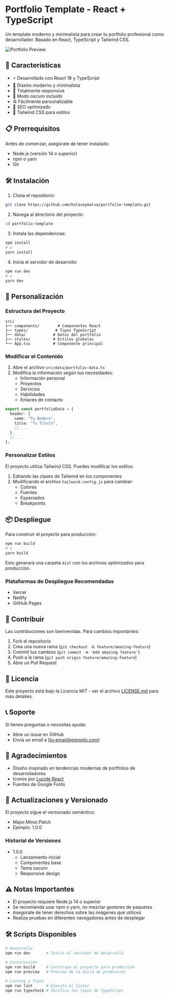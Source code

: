 # Portfolio Template - React + TypeScript

Un template moderno y minimalista para crear tu portfolio profesional como desarrollador. Basado en React, TypeScript y Tailwind CSS.

![Portfolio Preview](./preview.png)

## 🚀 Características

- ⚡ Desarrollado con React 18 y TypeScript
- 🎨 Diseño moderno y minimalista
- 📱 Totalmente responsive
- 🌙 Modo oscuro incluido
- ⚙️ Fácilmente personalizable
- 🎯 SEO optimizado
- 💨 Tailwind CSS para estilos

## 📋 Prerrequisitos

Antes de comenzar, asegúrate de tener instalado:

- Node.js (versión 14 o superior)
- npm o yarn
- Git

## 🛠️ Instalación

1. Clona el repositorio:
```bash
git clone https://github.com/holasoymalva/portfolio-template.git
```

2. Navega al directorio del proyecto:
```bash
cd portfolio-template
```

3. Instala las dependencias:
```bash
npm install
# o
yarn install
```

4. Inicia el servidor de desarrollo:
```bash
npm run dev
# o
yarn dev
```

## 📝 Personalización

### Estructura del Proyecto

```
src/
├── components/        # Componentes React
├── types/            # Tipos TypeScript
├── data/            # Datos del portfolio
├── styles/          # Estilos globales
└── App.tsx          # Componente principal
```

### Modificar el Contenido

1. Abre el archivo `src/data/portfolio-data.ts`
2. Modifica la información según tus necesidades:
   - Información personal
   - Proyectos
   - Servicios
   - Habilidades
   - Enlaces de contacto

```typescript
export const portfolioData = {
  header: {
    name: "Tu Nombre",
    title: "Tu Título",
    // ...
  },
  // ...
};
```

### Personalizar Estilos

El proyecto utiliza Tailwind CSS. Puedes modificar los estilos:

1. Editando las clases de Tailwind en los componentes
2. Modificando el archivo `tailwind.config.js` para cambiar:
   - Colores
   - Fuentes
   - Espaciados
   - Breakpoints

## 📦 Despliegue

Para construir el proyecto para producción:

```bash
npm run build
# o
yarn build
```

Esto generará una carpeta `dist` con los archivos optimizados para producción.

### Plataformas de Despliegue Recomendadas

- Vercel
- Netlify
- GitHub Pages

## 🤝 Contribuir

Las contribuciones son bienvenidas. Para cambios importantes:

1. Fork el repositorio
2. Crea una nueva rama (`git checkout -b feature/amazing-feature`)
3. Commit tus cambios (`git commit -m 'Add amazing feature'`)
4. Push a la rama (`git push origin feature/amazing-feature`)
5. Abre un Pull Request

## 📄 Licencia

Este proyecto está bajo la Licencia MIT - ver el archivo [LICENSE.md](LICENSE.md) para más detalles.

## 📞 Soporte

Si tienes preguntas o necesitas ayuda:

- Abre un issue en GitHub
- Envía un email a [tu-email@ejemplo.com]

## 🙌 Agradecimientos

- Diseño inspirado en tendencias modernas de portfolios de desarrolladores
- Iconos por [Lucide React](https://lucide.dev)
- Fuentes de Google Fonts

## 🔄 Actualizaciones y Versionado

El proyecto sigue el versionado semántico:

- Major.Minor.Patch
- Ejemplo: 1.0.0

### Historial de Versiones

- 1.0.0
  - Lanzamiento inicial
  - Componentes base
  - Tema oscuro
  - Responsive design

## ⚠️ Notas Importantes

- El proyecto requiere Node.js 14 o superior
- Se recomienda usar npm o yarn, no mezclar gestores de paquetes
- Asegúrate de tener derechos sobre las imágenes que utilices
- Realiza pruebas en diferentes navegadores antes de desplegar

## 🛠️ Scripts Disponibles

```bash
# Desarrollo
npm run dev       # Inicia el servidor de desarrollo

# Construcción
npm run build     # Construye el proyecto para producción
npm run preview   # Preview de la build de producción

# Linting y Tipos
npm run lint      # Ejecuta el linter
npm run typecheck # Verifica los tipos de TypeScript
```

